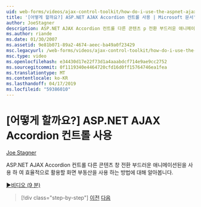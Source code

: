 ```yaml
---
uid: web-forms/videos/ajax-control-toolkit/how-do-i-use-the-aspnet-ajax-accordion-control
title: '[어떻게 할까요?] ASP.NET AJAX Accordion 컨트롤 사용 | Microsoft 문서'
author: JoeStagner
description: ASP.NET AJAX Accordion 컨트롤 다른 콘텐츠 p 전환 부드러운 애니메이션된을 사용 하 여 효율적으로 활용할 화면 부동산을 사용 하는 방법 알아보기...
ms.author: riande
ms.date: 01/30/2007
ms.assetid: 9e81b071-89a2-4674-aeec-ba49a0f23429
msc.legacyurl: /web-forms/videos/ajax-control-toolkit/how-do-i-use-the-aspnet-ajax-accordion-control
msc.type: video
ms.openlocfilehash: e34430d17e22f73d1a4aaabdcf714e9ae9cc2752
ms.sourcegitcommit: 0f1119340e4464720cfd16d0ff15764746ea1fea
ms.translationtype: MT
ms.contentlocale: ko-KR
ms.lasthandoff: 04/17/2019
ms.locfileid: "59386010"
---
```

# <a name="how-do-i-use-the-aspnet-ajax-accordion-control"></a>[어떻게 할까요?] ASP.NET AJAX Accordion 컨트롤 사용

[Joe Stagner](https://github.com/JoeStagner)

ASP.NET AJAX Accordion 컨트롤 다른 콘텐츠 창 전환 부드러운 애니메이션된을 사용 하 여 효율적으로 활용할 화면 부동산을 사용 하는 방법에 대해 알아봅니다.

[&#9654;비디오 (9 분)](https://channel9.msdn.com/Blogs/ASP-NET-Site-Videos/how-do-i-use-the-aspnet-ajax-accordion-control)

> [!div class="step-by-step"]
> [이전](how-do-i-use-the-aspnet-ajax-alwaysvisible-control-extender.md)
> [다음](how-do-i-use-the-aspnet-ajax-collapsable-panel-extender.md)
